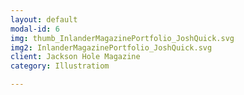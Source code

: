 ```yaml
---
layout: default
modal-id: 6
img: thumb_InlanderMagazinePortfolio_JoshQuick.svg
img2: InlanderMagazinePortfolio_JoshQuick.svg
client: Jackson Hole Magazine
category: Illustratiom

---
```

